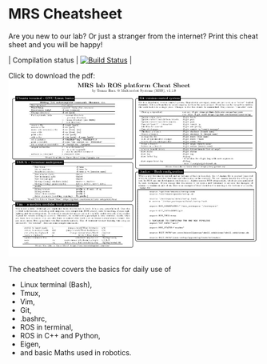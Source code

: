# MRS Cheatsheet

Are you new to our lab? Or just a stranger from the internet? Print this cheat sheet and you will be happy!

| Compilation status | [![Build Status](https://travis-ci.com/ctu-mrs/mrs_cheatsheet.svg?branch=master)](https://travis-ci.com/ctu-mrs/mrs_cheatsheet) |

Click to download the pdf:
[![Cheatsheet PDF](thumbnail.jpg)](https://github.com/ctu-mrs/mrs_cheatsheet/raw/gh-pages/main.pdf)

The cheatsheet covers the basics for daily use of
  * Linux terminal (Bash),
  * Tmux,
  * Vim,
  * Git,
  * .bashrc,
  * ROS in terminal,
  * ROS in C++ and Python,
  * Eigen,
  * and basic Maths used in robotics.
